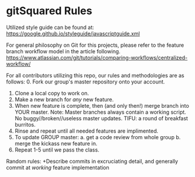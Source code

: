 # gitSquared Rules


Utilized style guide can be found at:
https://google.github.io/styleguide/javascriptguide.xml

For general philosophy on Git for this projects, please refer to the feature branch workflow model in the article following.
 https://www.atlassian.com/git/tutorials/comparing-workflows/centralized-workflow/

For all contributors utilizing this repo, our rules and methodologies are as follows:
0. Fork our group's master repository onto your account.
1. Clone a local copy to work on.
2. Make a new branch for *any* new feature.
3. When new feature is complete, then (and only then!) merge branch into YOUR master.
Note:  Master branches always contain a working script. No buggy//broken//useless master updates. TIFU: a round of breakfast burritos.
4. Rinse and repeat until all needed features are implimented.
5. To update GROUP master:
  a. get a code review from whole group
  b. merge the kickass new feature in.
6. Repeat 1-5 until we pass the class.

Random rules:
+Describe commits in excruciating detail, and generally commit at *working* feature implementation

